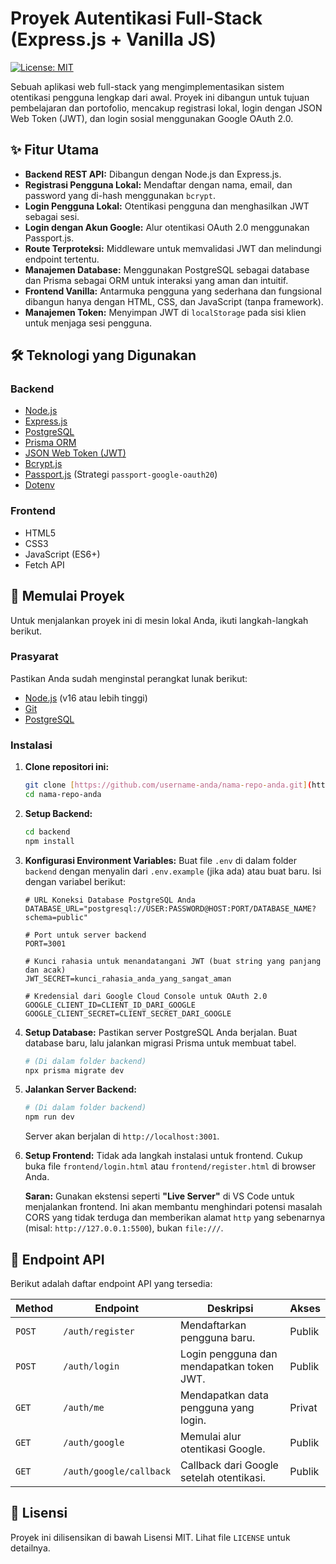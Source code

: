 # Proyek Autentikasi Full-Stack (Express.js + Vanilla JS)

[![License: MIT](https://img.shields.io/badge/License-MIT-yellow.svg)](https://opensource.org/licenses/MIT)

Sebuah aplikasi web full-stack yang mengimplementasikan sistem otentikasi pengguna lengkap dari awal. Proyek ini dibangun untuk tujuan pembelajaran dan portofolio, mencakup registrasi lokal, login dengan JSON Web Token (JWT), dan login sosial menggunakan Google OAuth 2.0.

## ✨ Fitur Utama

-  **Backend REST API:** Dibangun dengan Node.js dan Express.js.
-  **Registrasi Pengguna Lokal:** Mendaftar dengan nama, email, dan password yang di-hash menggunakan `bcrypt`.
-  **Login Pengguna Lokal:** Otentikasi pengguna dan menghasilkan JWT sebagai sesi.
-  **Login dengan Akun Google:** Alur otentikasi OAuth 2.0 menggunakan Passport.js.
-  **Route Terproteksi:** Middleware untuk memvalidasi JWT dan melindungi endpoint tertentu.
-  **Manajemen Database:** Menggunakan PostgreSQL sebagai database dan Prisma sebagai ORM untuk interaksi yang aman dan intuitif.
-  **Frontend Vanilla:** Antarmuka pengguna yang sederhana dan fungsional dibangun hanya dengan HTML, CSS, dan JavaScript (tanpa framework).
-  **Manajemen Token:** Menyimpan JWT di `localStorage` pada sisi klien untuk menjaga sesi pengguna.

## 🛠️ Teknologi yang Digunakan

### Backend

-  [Node.js](https://nodejs.org/)
-  [Express.js](https://expressjs.com/)
-  [PostgreSQL](https://www.postgresql.org/)
-  [Prisma ORM](https://www.prisma.io/)
-  [JSON Web Token (JWT)](https://jwt.io/)
-  [Bcrypt.js](https://github.com/dcodeIO/bcrypt.js)
-  [Passport.js](http://www.passportjs.org/) (Strategi `passport-google-oauth20`)
-  [Dotenv](https://github.com/motdotla/dotenv)

### Frontend

-  HTML5
-  CSS3
-  JavaScript (ES6+)
-  Fetch API

## 🚀 Memulai Proyek

Untuk menjalankan proyek ini di mesin lokal Anda, ikuti langkah-langkah berikut.

### Prasyarat

Pastikan Anda sudah menginstal perangkat lunak berikut:

-  [Node.js](https://nodejs.org/en/download/) (v16 atau lebih tinggi)
-  [Git](https://git-scm.com/downloads)
-  [PostgreSQL](https://www.postgresql.org/download/)

### Instalasi

1. **Clone repositori ini:**

   ```bash
   git clone [https://github.com/username-anda/nama-repo-anda.git](https://github.com/username-anda/nama-repo-anda.git)
   cd nama-repo-anda
   ```

2. **Setup Backend:**

   ```bash
   cd backend
   npm install
   ```

3. **Konfigurasi Environment Variables:**
   Buat file `.env` di dalam folder `backend` dengan menyalin dari `.env.example` (jika ada) atau buat baru. Isi dengan variabel berikut:

   ```env
   # URL Koneksi Database PostgreSQL Anda
   DATABASE_URL="postgresql://USER:PASSWORD@HOST:PORT/DATABASE_NAME?schema=public"

   # Port untuk server backend
   PORT=3001

   # Kunci rahasia untuk menandatangani JWT (buat string yang panjang dan acak)
   JWT_SECRET=kunci_rahasia_anda_yang_sangat_aman

   # Kredensial dari Google Cloud Console untuk OAuth 2.0
   GOOGLE_CLIENT_ID=CLIENT_ID_DARI_GOOGLE
   GOOGLE_CLIENT_SECRET=CLIENT_SECRET_DARI_GOOGLE
   ```

4. **Setup Database:**
   Pastikan server PostgreSQL Anda berjalan. Buat database baru, lalu jalankan migrasi Prisma untuk membuat tabel.

   ```bash
   # (Di dalam folder backend)
   npx prisma migrate dev
   ```

5. **Jalankan Server Backend:**

   ```bash
   # (Di dalam folder backend)
   npm run dev
   ```

   Server akan berjalan di `http://localhost:3001`.

6. **Setup Frontend:**
   Tidak ada langkah instalasi untuk frontend. Cukup buka file `frontend/login.html` atau `frontend/register.html` di browser Anda.

   **Saran:** Gunakan ekstensi seperti **"Live Server"** di VS Code untuk menjalankan frontend. Ini akan membantu menghindari potensi masalah CORS yang tidak terduga dan memberikan alamat `http` yang sebenarnya (misal: `http://127.0.0.1:5500`), bukan `file:///`.

## 📖 Endpoint API

Berikut adalah daftar endpoint API yang tersedia:

| Method | Endpoint                | Deskripsi                                 | Akses  |
| ------ | ----------------------- | ----------------------------------------- | ------ |
| `POST` | `/auth/register`        | Mendaftarkan pengguna baru.               | Publik |
| `POST` | `/auth/login`           | Login pengguna dan mendapatkan token JWT. | Publik |
| `GET`  | `/auth/me`              | Mendapatkan data pengguna yang login.     | Privat |
| `GET`  | `/auth/google`          | Memulai alur otentikasi Google.           | Publik |
| `GET`  | `/auth/google/callback` | Callback dari Google setelah otentikasi.  | Publik |

## 📄 Lisensi

Proyek ini dilisensikan di bawah Lisensi MIT. Lihat file `LICENSE` untuk detailnya.
